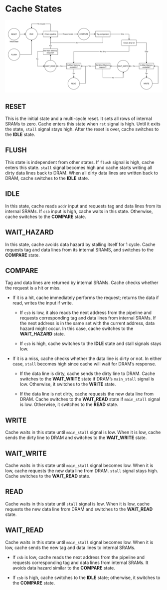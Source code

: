 # Cache States
![State Diagram](./images/state_diagram.png)

## RESET
This is the initial state and a multi-cycle reset. It sets all rows of internal SRAMs
to zero. Cache enters this state when `rst` signal is high. Until it exits the state,
`stall` signal stays high. After the reset is over, cache switches to the **IDLE**
state.

## FLUSH
This state is independent from other states. If `flush` signal is high, cache enters
this state. `stall` signal becomes high and cache starts writing all dirty data lines
back to DRAM. When all dirty data lines are written back to DRAM, cache switches to
the **IDLE** state.

## IDLE
In this state, cache reads `addr` input and requests tag and data lines from its
internal SRAMs. If `csb` input is high, cache waits in this state. Otherwise, cache
switches to the **COMPARE** state.

## WAIT_HAZARD
In this state, cache avoids data hazard by stalling itself for 1 cycle. Cache requests
tag and data lines from its internal SRAMS, and switches to the **COMPARE** state.

## COMPARE
Tag and data lines are returned by internal SRAMs. Cache checks whether the request is
a hit or miss.

* If it is a hit, cache immediately performs the request; returns the data if read,
writes the input if write.

    * If `csb` is low, it also reads the next address from the pipeline and requests
    corresponding tag and data lines from internal SRAMs. If the next address is in
    the same set with the current address, data hazard might occur. In this case, cache
    switches to the **WAIT_HAZARD** state.

    * If `csb` is high, cache switches to the **IDLE** state and stall signals stays
    low.

* If it is a miss, cache checks whether the data line is dirty or not. In either case,
`stall` becomes high since cache will wait for DRAM’s response.

    * If the data line is dirty, cache sends the dirty line to DRAM. Cache switches to
    the **WAIT_WRITE** state if DRAM’s `main_stall` signal is low. Otherwise, it
    switches to the **WRITE** state.

    * If the data line is not dirty, cache requests the new data line from DRAM. Cache
    switches to the **WAIT_READ** state if `main_stall` signal is low. Otherwise, it
    switches to the **READ** state.

## WRITE
Cache waits in this state until `main_stall` signal is low. When it is low, cache sends
the dirty line to DRAM and switches to the **WAIT_WRITE** state.

## WAIT_WRITE
Cache waits in this state until `main_stall` signal becomes low. When it is low, cache
requests the new data line from DRAM. `stall` signal stays high. Cache switches to the
**WAIT_READ** state.

## READ
Cache waits in this state until `stall` signal is low. When it is low, cache requests
the new data line from DRAM and switches to the **WAIT_READ** state.

## WAIT_READ
Cache waits in this state until `main_stall` signal becomes low. When it is low, cache
sends the new tag and data lines to internal SRAMs.

* If `csb` is low, cache reads the next address from the pipeline and requests
corresponding tag and data lines from internal SRAMs. It avoids data hazard similar to
the **COMPARE** state.

* If `csb` is high, cache switches to the **IDLE** state; otherwise, it switches to the
**COMPARE** state.